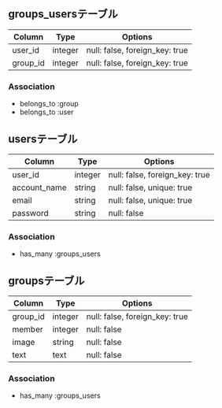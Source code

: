 ## groups_usersテーブル

|Column|Type|Options|
|------|----|-------|
|user_id|integer|null: false, foreign_key: true|
|group_id|integer|null: false, foreign_key: true|

### Association
- belongs_to :group
- belongs_to :user


## usersテーブル

|Column|Type|Options|
|------|----|-------|
|user_id|integer|null: false, foreign_key: true|
|account_name|string|null: false, unique: true|
|email|string|null: false, unique: true|
|password|string|null: false|

### Association
- has_many :groups_users


## groupsテーブル

|Column|Type|Options|
|------|----|-------|
|group_id|integer|null: false, foreign_key: true|
|member|integer|null: false|
|image|string|null: false|
|text|text|null: false|

### Association
- has_many :groups_users

